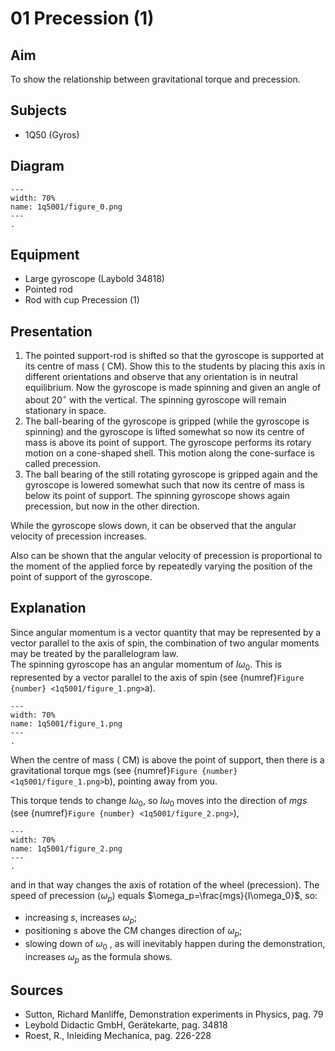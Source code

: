 # 01 Precession (1)  
  
## Aim   
 To show the relationship between gravitational torque and precession.    
  
## Subjects   
* 1Q50 (Gyros)   

## Diagram
   
```{figure} figures/figure_0.png  
---  
width: 70%  
name: 1q5001/figure_0.png  
---  
. 
```

## Equipment
 *  Large gyroscope (Laybold 34818) 
 *  Pointed rod 
 *  Rod with cup Precession (1)
    
  
## Presentation   
 1. The pointed support-rod is shifted so that the gyroscope is supported at its centre of mass ($\mathrm{~CM}$). Show this to the students by placing this axis in different orientations and observe that any orientation is in neutral equilibrium. Now the gyroscope is made spinning and given an angle of about $20^\circ$ with the vertical. The spinning gyroscope will remain stationary in space. 
 2. The ball-bearing of the gyroscope is gripped (while the gyroscope is spinning) and the gyroscope is lifted somewhat so now its centre of mass is above its point of support. The gyroscope performs its rotary motion on a cone-shaped shell. This motion along the cone-surface is called precession. 
 3. The ball bearing of the still rotating gyroscope is gripped again and the gyroscope is lowered somewhat such that now its centre of mass is below its point of support. The spinning gyroscope shows again precession, but now in the other direction.  
 
 While the gyroscope slows down, it can be observed that the angular velocity of precession increases.  
 
 Also can be shown that the angular velocity of precession is proportional to the moment of the applied force by repeatedly varying the position of the point of support of the gyroscope.    
  
## Explanation   
Since angular momentum is a vector quantity that may be represented by a vector parallel to the axis of spin, the combination of two angular moments may be treated by the parallelogram law.   
The spinning gyroscope has an angular momentum of $I\omega_0$. This is represented by a vector parallel to the axis of spin (see {numref}`Figure {number} <1q5001/figure_1.png>`a).   

```{figure} figures/figure_1.png  
---  
width: 70%  
name: 1q5001/figure_1.png  
---  
. 
```
When the centre of mass ($\mathrm{~CM}$) is above the point of support, then there is a gravitational torque mgs (see {numref}`Figure {number} <1q5001/figure_1.png>`b), pointing away from you. 

This torque tends to change $I\omega_0$, so $I\omega_0$ moves into the direction of $mgs$ (see {numref}`Figure {number} <1q5001/figure_2.png>`), 

```{figure} figures/figure_2.png  
---  
width: 70%  
name: 1q5001/figure_2.png  
---  
. 
```
and in that way changes the axis of rotation of the wheel (precession).
The speed of precession ($\omega _p$) equals $\omega_p=\frac{mgs}{I\omega_0}$, so: 
- increasing $s$, increases $\omega _p$; 
- positioning $s$ above the CM changes direction of $\omega _p$; 
- slowing down of $\omega _0$ , as will inevitably happen during the demonstration, increases $\omega_p$ as the formula shows.    
  
## Sources
 *  Sutton, Richard Manliffe, Demonstration experiments in Physics, pag. 79 
 *  Leybold Didactic GmbH, Gerätekarte, pag. 34818 
 *  Roest, R., Inleiding Mechanica, pag. 226-228
  